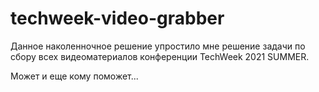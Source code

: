 ﻿# techweek-video-grabber
Данное наколенночное решение упростило мне решение задачи по сбору всех видеоматериалов конференции TechWeek 2021 SUMMER.

Может и еще кому поможет...
